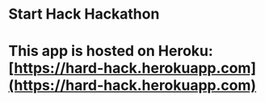 # Start Hack Hackathon

# This app is hosted on Heroku: [https://hard-hack.herokuapp.com](https://hard-hack.herokuapp.com)
